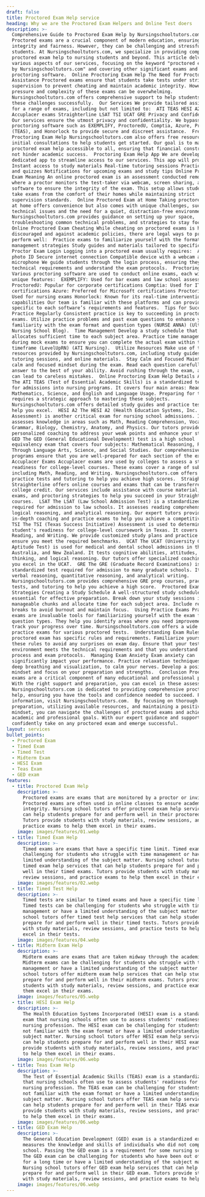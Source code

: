 ```yaml
---
draft: false
title: Proctored Exam Help service
heading: Why we are the Proctored Exam Helpers and Online Test doers
description: >-
  Comprehensive Guide to Proctored Exam Help by Nursingschooltutors.com
  Proctored exams are a crucial component of modern education, ensuring academic
  integrity and fairness. However, they can be challenging and stressful for
  students. At Nursingschooltutors.com, we specialize in providing comprehensive
  proctored exam help to nursing students and beyond. This article delves into
  various aspects of our services, focusing on the keyword "proctored exam help
  by Nursingschooltutors.com" and covering other significant exams and
  proctoring software.  Online Proctoring Exam Help The Need for Proctored Exam
  Assistance Proctored exams ensure that students take tests under strict
  supervision to prevent cheating and maintain academic integrity. However, the
  pressure and complexity of these exams can be overwhelming.
  Nursingschooltutors.com offers comprehensive support to help students navigate
  these challenges successfully.  Our Services We provide tailored assistance
  for a range of exams, including but not limited to:  ATI TEAS HESI A2 GED
  Accuplacer exams Straighterline LSAT TSI UCAT GRE Privacy and Confidentiality
  Our services ensure the utmost privacy and confidentiality. We bypass
  proctoring software such as EXEMPLIFY, ProctoredU, Comptia, Azure, Proctorio
  (TEAS), and Honorlock to provide secure and discreet assistance.  Free
  Proctoring Exam Help Nursingschooltutors.com also offers free resources and
  initial consultations to help students get started. Our goal is to make
  proctored exam help accessible to all, ensuring that financial constraints do
  not hinder academic success.  Proctoring Exam Help App We are developing a
  dedicated app to streamline access to our services. This app will provide: 
  Instant access to study materials Real-time tutoring sessions Practice exams
  and quizzes Notifications for upcoming exams and study tips Online Proctored
  Exam Meaning An online proctored exam is an assessment conducted remotely,
  where a proctor monitors the test-taker via webcam, screen sharing, and other
  software to ensure the integrity of the exam. This setup allows students to
  take exams from the comfort of their homes while maintaining strict
  supervision standards.  Online Proctored Exam at Home Taking proctored exams
  at home offers convenience but also comes with unique challenges, such as
  technical issues and the need for a quiet, distraction-free environment.
  Nursingschooltutors.com provides guidance on setting up your space,
  troubleshooting common technical problems, and strategies to stay focused. 
  Online Proctored Exam Cheating While cheating on proctored exams is heavily
  discouraged and against academic policies, there are legal ways to prepare and
  perform well:  Practice exams to familiarize yourself with the format Time
  management strategies Study guides and materials tailored to specific exams
  Proctor Exam Login Logging into a proctored exam usually requires:  A valid
  photo ID Secure internet connection Compatible device with a webcam and
  microphone We guide students through the login process, ensuring they meet all
  technical requirements and understand the exam protocols.  Proctoring Software
  Various proctoring software are used to conduct online exams, each with its
  unique features:  EXEMPLIFY: Used for bar exams and law school assessments
  ProctoredU: Popular for corporate certifications Comptia: Used for IT
  certifications Azure: Preferred for Microsoft certifications Proctorio (TEAS):
  Used for nursing exams Honorlock: Known for its real-time intervention
  capabilities Our team is familiar with these platforms and can provide support
  specific to each software’s requirements and features.  Tips for Success
  Practice Regularly Consistent practice is key to succeeding in proctored
  exams. Utilize practice problems and past exam questions to enhance your
  familiarity with the exam format and question types​ (NURSE ANNA)​​ (Ultimate
  Nursing School Blog)​.  Time Management Develop a study schedule that
  allocates sufficient time to each subject area. Practice time management
  during mock exams to ensure you can complete the actual exam within the given
  timeframe​ (LevelUpRN)​​ (ATI Nursing)​.  Utilize Resources Make use of the
  resources provided by Nursingschooltutors.com, including study guides,
  tutoring sessions, and online materials.  Stay Calm and Focused Maintain a
  calm and focused mindset during the exam. Read each question carefully and
  answer to the best of your ability. Avoid rushing through the exam, as this
  can lead to careless mistakes.  Online Proctoring Exam Help Details ATI TEAS
  The ATI TEAS (Test of Essential Academic Skills) is a standardized test used
  for admissions into nursing programs. It covers four main areas: Reading,
  Mathematics, Science, and English and Language Usage. Preparing for the TEAS
  requires a strategic approach to mastering these subjects.
  Nursingschooltutors.com offers detailed study guides and practice tests to
  help you excel.  HESI A2 The HESI A2 (Health Education Systems, Inc. Admission
  Assessment) is another critical exam for nursing school admissions. It
  assesses knowledge in areas such as Math, Reading Comprehension, Vocabulary,
  Grammar, Biology, Chemistry, Anatomy, and Physics. Our tutors provide
  personalized coaching to address your weak points and enhance your strengths. 
  GED The GED (General Educational Development) test is a high school
  equivalency exam that covers four subjects: Mathematical Reasoning, Reasoning
  Through Language Arts, Science, and Social Studies. Our comprehensive GED prep
  programs ensure that you are well-prepared for each section of the exam. 
  Accuplacer Exams Accuplacer exams are used by colleges to assess a student's
  readiness for college-level courses. These exams cover a range of subjects,
  including Math, Reading, and Writing. Nursingschooltutors.com offers targeted
  practice tests and tutoring to help you achieve high scores.  Straighterline
  Straighterline offers online courses and exams that can be transferred for
  college credit. Our services include assistance with course material, practice
  exams, and proctoring strategies to help you succeed in your Straighterline
  courses.  LSAT The LSAT (Law School Admission Test) is a standardized test
  required for admission to law schools. It assesses reading comprehension,
  logical reasoning, and analytical reasoning. Our expert tutors provide
  in-depth coaching and practice exams to help you achieve a competitive score. 
  TSI The TSI (Texas Success Initiative) Assessment is used to determine a
  student's readiness for college-level coursework in Texas. It covers Math,
  Reading, and Writing. We provide customized study plans and practice tests to
  ensure you meet the required benchmarks.  UCAT The UCAT (University Clinical
  Aptitude Test) is used for medical and dental school admissions in the UK,
  Australia, and New Zealand. It tests cognitive abilities, attitudes, critical
  thinking, and logical reasoning. Our tutors offer specialized coaching to help
  you excel in the UCAT.  GRE The GRE (Graduate Record Examinations) is a
  standardized test required for admission to many graduate schools. It covers
  verbal reasoning, quantitative reasoning, and analytical writing.
  Nursingschooltutors.com provides comprehensive GRE prep courses, practice
  tests, and tutoring to help you achieve a high score.  Proctored Exam
  Strategies Creating a Study Schedule A well-structured study schedule is
  essential for effective preparation. Break down your study sessions into
  manageable chunks and allocate time for each subject area. Include regular
  breaks to avoid burnout and maintain focus.  Using Practice Exams Practice
  exams are invaluable tools for familiarizing yourself with the exam format and
  question types. They help you identify areas where you need improvement and
  track your progress over time. Nursingschooltutors.com offers a wide range of
  practice exams for various proctored tests.  Understanding Exam Rules Each
  proctored exam has specific rules and requirements. Familiarize yourself with
  these rules to avoid any surprises on exam day. Ensure that your testing
  environment meets the technical requirements and that you understand the login
  process and exam protocols.  Managing Exam Anxiety Exam anxiety can
  significantly impact your performance. Practice relaxation techniques, such as
  deep breathing and visualization, to calm your nerves. Develop a positive
  mindset and focus on your preparation and strengths.  Conclusion Proctored
  exams are a critical component of many educational and professional pathways.
  With the right support and preparation, you can excel in these assessments.
  Nursingschooltutors.com is dedicated to providing comprehensive proctored exam
  help, ensuring you have the tools and confidence needed to succeed. For more
  information, visit Nursingschooltutors.com.  By focusing on thorough
  preparation, utilizing available resources, and maintaining a positive
  mindset, you can navigate the challenges of proctored exams and achieve your
  academic and professional goals. With our expert guidance and support, you can
  confidently take on any proctored exam and emerge successful.
layout: services
bullet_points:
  - Proctored Exam
  - Timed Exam
  - Timed Test
  - Midterm Exam
  - HESI Exam
  - Teas Exam
  - GED exam
features:
  - title: Proctored Exam Help
    description: >-
      Proctored exams are exams that are monitored by a proctor or invigilator.
      Proctored exams are often used in online classes to ensure academic
      integrity. Nursing school tutors offer proctored exam help services that
      can help students prepare for and perform well in their proctored exams.
      Tutors provide students with study materials, review sessions, and
      practice exams to help them excel in their exams.
    image: images/features/01.webp
  - title: Timed Exam Help
    description: >-
      Timed exams are exams that have a specific time limit. Timed exams can be
      challenging for students who struggle with time management or have a
      limited understanding of the subject matter. Nursing school tutors offer
      timed exam help services that can help students prepare for and perform
      well in their timed exams. Tutors provide students with study materials,
      review sessions, and practice exams to help them excel in their exams.
    image: images/features/02.webp
  - title: Timed Test Help
    description: >-
      Timed tests are similar to timed exams and have a specific time limit.
      Timed tests can be challenging for students who struggle with time
      management or have a limited understanding of the subject matter. Nursing
      school tutors offer timed test help services that can help students
      prepare for and perform well in their timed tests. Tutors provide students
      with study materials, review sessions, and practice tests to help them
      excel in their tests.
    image: images/features/04.webp
  - title: Midterm Exam Help
    description: >-
      Midterm exams are exams that are taken midway through the academic term.
      Midterm exams can be challenging for students who struggle with time
      management or have a limited understanding of the subject matter. Nursing
      school tutors offer midterm exam help services that can help students
      prepare for and perform well in their midterm exams. Tutors provide
      students with study materials, review sessions, and practice exams to help
      them excel in their exams.
    image: images/features/05.webp
  - title: HESI Exam Help
    description: >-
      The Health Education Systems Incorporated (HESI) exam is a standardized
      exam that nursing schools often use to assess students' readiness for the
      nursing profession. The HESI exam can be challenging for students who are
      not familiar with the exam format or have a limited understanding of the
      subject matter. Nursing school tutors offer HESI exam help services that
      can help students prepare for and perform well in their HESI exam. Tutors
      provide students with study materials, review sessions, and practice exams
      to help them excel in their exams.
    image: images/features/06.webp
  - title: Teas Exam Help
    description: >-
      The Test of Essential Academic Skills (TEAS) exam is a standardized exam
      that nursing schools often use to assess students' readiness for the
      nursing profession. The TEAS exam can be challenging for students who are
      not familiar with the exam format or have a limited understanding of the
      subject matter. Nursing school tutors offer TEAS exam help services that
      can help students prepare for and perform well in their TEAS exam. Tutors
      provide students with study materials, review sessions, and practice exams
      to help them excel in their exams.
    image: images/features/06.webp
  - title: GED Exam Help
    description: >-
      The General Education Development (GED) exam is a standardized exam that
      measures the knowledge and skills of individuals who did not complete high
      school. Passing the GED exam is a requirement for some nursing schools.
      The GED exam can be challenging for students who have been out of school
      for a long time or have a limited understanding of the subject matter.
      Nursing school tutors offer GED exam help services that can help students
      prepare for and perform well in their GED exam. Tutors provide students
      with study materials, review sessions, and practice exams to help.
    image: images/features/06.webp
---
```


